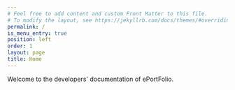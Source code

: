 ```yaml
---
# Feel free to add content and custom Front Matter to this file.
# To modify the layout, see https://jekyllrb.com/docs/themes/#overriding-theme-defaults
permalink: /
is_menu_entry: true
position: left
order: 1
layout: page
title: Home
---
```

Welcome to the developers' documentation of ePortFolio.